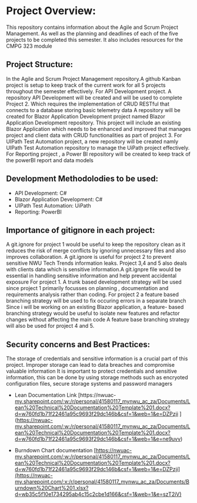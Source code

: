 # Project Overview:
This repository contains information about the Agile and Scrum Project Management. As well as the planning and deadlines of each of the five projects to be completed this semester. It also includes resources for the CMPG 323 module

## Project Structure:
In the Agile and Scrum Project Management repository.A github Kanban project is setup to keep track of the current work for all 5 projects throughout the semester effectively.
For API Development project. A repository API Development will be created and will be used to complete Project 2.  Which requires the implementation of CRUD RESTful that connects to a database storing basic telemetry data
A repository will be created for Blazor Application Development project named Blazor Application Development repository. This project will include an existing Blazor Application which needs to be enhanced and improved that manages project and client data with CRUD functionalities as part of project 3.
For UIPath Test Automation project, a new repository will be created namly UIPath Test Automation repository to manage the UiPath project effectively.
For Reporting project , a Power BI repository will be created to keep track of the powerBI report and data models

## Development Methodolodies to be used:
- API Development: C#
- Blazor Application Development: C#
- UIPath Test Automation: UiPath
- Reporting: PowerBI

## Importance of gitignore in each project:
A git.ignore for project 1 would be useful to keep the repository clean as it reduces the risk of merge conflicts by ignoring unnecessary files and also improves collaboration.
A git.ignore is useful for project 2 to prevent sensitive NWU Tech Trends information leaks.
Project 3,4 and 5 also deals with clients data which is sensitive information.A git.ignpre file would be essential in handling sensitive information and help prevent accidental exposure
For project 1. A trunk based development strategy will be used since project 1 primarily focusses on planning , documentation and requirements analysis rather than coding.
For project 2 a feature based branching strategy will be used to fix occuring errors in a separate branch
Since i will be working on an existing Blazor application, a feature- based  branching strategy would  be useful to isolate new features and refactor changes without affecting the main code
A feature base branching strategy will also be used for project 4 and 5.

## Security concerns and Best Practices:
The storage of credentials and sensitive information is a crucial part of this project. Improper storage can lead to data breaches and compromise valuable information
It is important to protect credentials and sensitive information, this can be done by using storage methods such as encryoted configuration files, secure storage systems and password managers

* Lean Documentation Link
[https://nwuac-[my.sharepoint.com/:w:/r/personal/41580117_mynwu_ac_za/Documents/Lean%20Technical%20Documentation%20Template%201.docx?d=w760fd1b71f22461a95c9693f29dc146b&csf=1&web=1&e=DZPzji](https://nwuac-my.sharepoint.com/:w:/r/personal/41580117_mynwu_ac_za/Documents/Lean%20Technical%20Documentation%20Template%201.docx?d=w760fd1b71f22461a95c9693f29dc146b&csf=1&web=1&e=AVNuZn)
](https://nwuac-my.sharepoint.com/:w:/r/personal/41580117_mynwu_ac_za/Documents/Lean%20Technical%20Documentation%20Template%201.docx?d=w760fd1b71f22461a95c9693f29dc146b&csf=1&web=1&e=ne9uvv)

* Burndown Chart documentation
[https://nwuac-my.sharepoint.com/:w:/r/personal/41580117_mynwu_ac_za/Documents/Lean%20Technical%20Documentation%20Template%201.docx?d=w760fd1b71f22461a95c9693f29dc146b&csf=1&web=1&e=DZPzji](https://nwuac-my.sharepoint.com/:x:/r/personal/41580117_mynwu_ac_za/Documents/Burndown%20Chart%201.xlsx?d=wb35c5f10e1734295ab4c15c2cbe1d166&csf=1&web=1&e=szT2iV)
